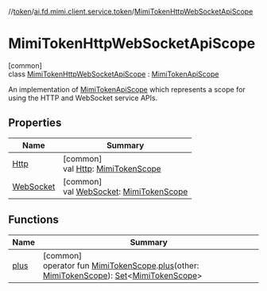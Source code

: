 //[token](../../../index.md)/[ai.fd.mimi.client.service.token](../index.md)/[MimiTokenHttpWebSocketApiScope](index.md)

# MimiTokenHttpWebSocketApiScope

[common]\
class [MimiTokenHttpWebSocketApiScope](index.md) : [MimiTokenApiScope](../-mimi-token-api-scope/index.md)

An implementation of [MimiTokenApiScope](../-mimi-token-api-scope/index.md) which represents a scope for using the HTTP and WebSocket service APIs.

## Properties

| Name | Summary |
|---|---|
| [Http](-http.md) | [common]<br>val [Http](-http.md): [MimiTokenScope](../-mimi-token-scope/index.md) |
| [WebSocket](-web-socket.md) | [common]<br>val [WebSocket](-web-socket.md): [MimiTokenScope](../-mimi-token-scope/index.md) |

## Functions

| Name | Summary |
|---|---|
| [plus](../plus.md) | [common]<br>operator fun [MimiTokenScope](../-mimi-token-scope/index.md).[plus](../plus.md)(other: [MimiTokenScope](../-mimi-token-scope/index.md)): [Set](https://kotlinlang.org/api/core/kotlin-stdlib/kotlin.collections/-set/index.html)&lt;[MimiTokenScope](../-mimi-token-scope/index.md)&gt; |

